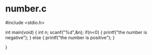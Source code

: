# number.c
#include <stdio.h>

int main(void) 
{
	int n;
	scanf("%d",&n);
if(n<0)
{
	printf("the number is negative");
}
else
{
	printf("the number is positive");
}
	
}
